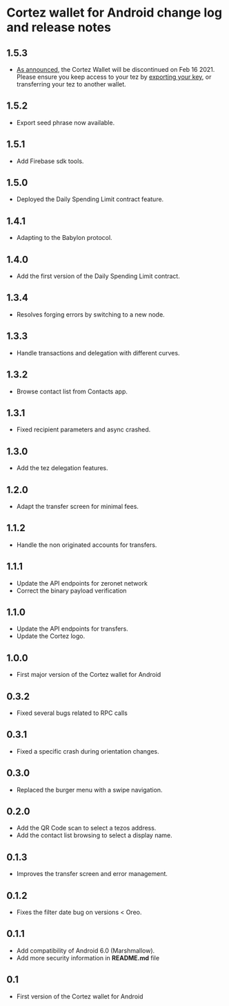 Cortez wallet for Android change log and release notes
================================================

1.5.3
-----
* [As announced](https://twitter.com/LabosNomades/status/1328374480029306880), the Cortez Wallet will be discontinued on Feb 16 2021. Please ensure you keep access to your tez by [exporting your key](https://blog.nomadic-labs.com/cortez-end-of-support.html), or transferring your tez to another wallet.

1.5.2
-----
* Export seed phrase now available.

1.5.1
-----
* Add Firebase sdk tools.

1.5.0
-----
* Deployed the Daily Spending Limit contract feature.

1.4.1
-----
* Adapting to the Babylon protocol.

1.4.0
-----
* Add the first version of the Daily Spending Limit contract.

1.3.4
-----
* Resolves forging errors by switching to a new node.

1.3.3
-----
* Handle transactions and delegation with different curves.

1.3.2
-----
* Browse contact list from Contacts app.

1.3.1
-----
* Fixed recipient parameters and async crashed.

1.3.0
-----
* Add the tez delegation features.

1.2.0
-----
* Adapt the transfer screen for minimal fees.

1.1.2
-----
* Handle the non originated accounts for transfers.

1.1.1
-----
* Update the API endpoints for zeronet network
* Correct the binary payload verification

1.1.0
-----
* Update the API endpoints for transfers.
* Update the Cortez logo.

1.0.0
-----
* First major version of the Cortez wallet for Android

0.3.2
-----
* Fixed several bugs related to RPC calls

0.3.1
-----
* Fixed a specific crash during orientation changes.

0.3.0
-----
* Replaced the burger menu with a swipe navigation.

0.2.0
-----
* Add the QR Code scan to select a tezos address.
* Add the contact list browsing to select a display name.

0.1.3
-----
* Improves the transfer screen and error management.

0.1.2
-----
* Fixes the filter date bug on versions < Oreo.

0.1.1
-----
* Add compatibility of Android 6.0 (Marshmallow).
* Add more security information in **README.md** file

0.1
-----
* First version of the Cortez wallet for Android
